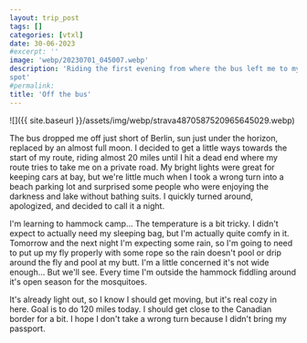 ```yaml
---
layout: trip_post
tags: []
categories: [vtxl]
date: 30-06-2023
#excerpt: ''
image: 'webp/20230701_045007.webp'
description: 'Riding the first evening from where the bus left me to my hammock
spot'
#permalink:
title: 'Off the bus'
---
```


![]({{ site.baseurl }}/assets/img/webp/strava4870587520965645029.webp)

The bus dropped me off just short of Berlin, sun just under the horizon,
replaced by an almost full moon. I decided to get a little ways towards the
start of my route, riding almost 20 miles until I hit a dead end where my route
tries to take me on a private road. My bright lights were great for keeping
cars at bay, but we're little much when I took a wrong turn into a beach
parking lot and surprised some people who were enjoying the darkness and lake
without bathing suits. I quickly turned around, apologized, and decided to call
it a night.

I'm learning to hammock camp... The temperature is a bit tricky. I didn't
expect to actually need my sleeping bag, but I'm actually quite comfy in it.
Tomorrow and the next night I'm expecting some rain, so I'm going to need to
put up my fly properly with some rope so the rain doesn't pool or drip around
the fly and pool at my butt. I'm a little concerned it's not wide enough... But
we'll see. Every time I'm outside the hammock fiddling around it's open season
for the mosquitoes.

It's already light out, so I know I should get moving, but it's real cozy in
here. Goal is to do 120 miles today. I should get close to the Canadian
border for a bit. I hope I don't take a wrong turn because I didn't bring my
passport.